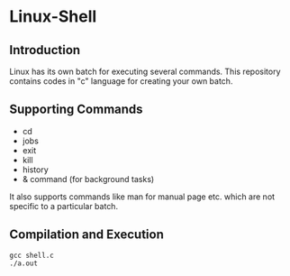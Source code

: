 # Linux-Shell

## Introduction
Linux has its own batch for executing several commands. This repository contains codes in "c" language for creating your own batch.  

## Supporting Commands
* cd
* jobs
* exit
* kill
* history
* & command (for background tasks)

It also supports commands like man for manual page etc. which are not specific to a particular batch.

## Compilation and Execution
```
gcc shell.c
./a.out
```
